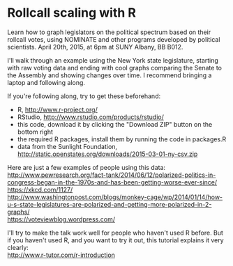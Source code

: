 # Rollcall scaling with R

Learn how to graph legislators on the political spectrum based on their rollcall votes, using NOMINATE and other programs developed by political scientists. April 20th, 2015, at 6pm at SUNY Albany, BB B012. 

I'll walk through an example using the New York state legislature, starting with raw voting data and ending with cool graphs comparing the Senate to the Assembly and showing changes over time. I recommend bringing a laptop and following along.

If you're following along, try to get these beforehand:
- R, http://www.r-project.org/
- RStudio, http://www.rstudio.com/products/rstudio/
- this code, download it by clicking the "Download ZIP" button on the bottom right
- the required R packages, install them by running the code in packages.R
- data from the Sunlight Foundation, http://static.openstates.org/downloads/2015-03-01-ny-csv.zip


Here are just a few examples of people using this data:  
http://www.pewresearch.org/fact-tank/2014/06/12/polarized-politics-in-congress-began-in-the-1970s-and-has-been-getting-worse-ever-since/  
https://xkcd.com/1127/  
http://www.washingtonpost.com/blogs/monkey-cage/wp/2014/01/14/how-u-s-state-legislatures-are-polarized-and-getting-more-polarized-in-2-graphs/  
https://voteviewblog.wordpress.com/  


I'll try to make the talk work well for people who haven't used R before. But if you haven't used R, and you want to try it out, this tutorial explains it very clearly:  
http://www.r-tutor.com/r-introduction

